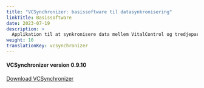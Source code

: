 ```yaml
---
title: "VCSynchronizer: basissoftware til datasynkronisering"
linkTitle: Basissoftware
date: 2023-07-19
description: >
  Applikation til at synkronisere data mellem VitalControl og tredjepartsapplikationer.
weight: 10
translationKey: vcsynchronizer
---
```

#### VCSynchronizer version 0.9.10

<a href="/download/SetupVitalControlSynchronizer.exe" role="button" class="btn btn-primary btn-lg">Download VCSynchronizer</a>
